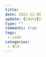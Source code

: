 ```yaml
---
title: 
date: 2021-12-05
update: {{date}}
type: ""
comments: true
tags:
 - code
categories:
 - 学习
---
```

